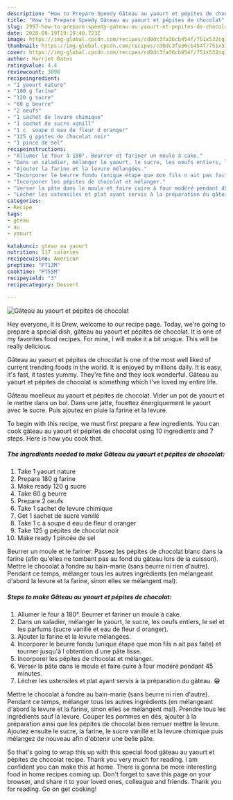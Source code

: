```yaml
---
description: "How to Prepare Speedy Gâteau au yaourt et pépites de chocolat"
title: "How to Prepare Speedy Gâteau au yaourt et pépites de chocolat"
slug: 2997-how-to-prepare-speedy-gateau-au-yaourt-et-pepites-de-chocolat
date: 2020-09-19T19:19:40.723Z
image: https://img-global.cpcdn.com/recipes/cd0dc3fa36cb454f/751x532cq70/gateau-au-yaourt-et-pepites-de-chocolat-photo-principale-de-la-recette.jpg
thumbnail: https://img-global.cpcdn.com/recipes/cd0dc3fa36cb454f/751x532cq70/gateau-au-yaourt-et-pepites-de-chocolat-photo-principale-de-la-recette.jpg
cover: https://img-global.cpcdn.com/recipes/cd0dc3fa36cb454f/751x532cq70/gateau-au-yaourt-et-pepites-de-chocolat-photo-principale-de-la-recette.jpg
author: Harriet Bates
ratingvalue: 4.4
reviewcount: 3098
recipeingredient:
- "1 yaourt nature"
- "180 g farine"
- "120 g sucre"
- "60 g beurre"
- "2 oeufs"
- "1 sachet de levure chimique"
- "1 sachet de sucre vanill"
- "1 c  soupe d eau de fleur d oranger"
- "125 g ppites de chocolat noir"
- "1 pince de sel"
recipeinstructions:
- "Allumer le four à 180°. Beurrer et fariner un moule à cake."
- "Dans un saladier, mélanger le yaourt, le sucre, les oeufs entiers, le sel et les parfums (sucre vanillé et eau de fleur d oranger)."
- "Ajouter la farine et la levure mélangées."
- "Incorporer le beurre fondu (unique étape que mon fils n ait pas faite) et tourner jusqu&#39;à l obtention d une pâte lisse."
- "Incorporer les pépites de chocolat et mélanger."
- "Verser la pâte dans le moule et faire cuire à four modéré pendant 45 minutes."
- "Lécher les ustensiles et plat ayant servis à la préparation du gâteau. 😁"
categories:
- Recipe
tags:
- gteau
- au
- yaourt

katakunci: gteau au yaourt 
nutrition: 117 calories
recipecuisine: American
preptime: "PT13M"
cooktime: "PT55M"
recipeyield: "3"
recipecategory: Dessert

---
```



![Gâteau au yaourt et pépites de chocolat](https://img-global.cpcdn.com/recipes/cd0dc3fa36cb454f/751x532cq70/gateau-au-yaourt-et-pepites-de-chocolat-photo-principale-de-la-recette.jpg)

Hey everyone, it is Drew, welcome to our recipe page. Today, we're going to prepare a special dish, gâteau au yaourt et pépites de chocolat. It is one of my favorites food recipes. For mine, I will make it a bit unique. This will be really delicious.

Gâteau au yaourt et pépites de chocolat is one of the most well liked of current trending foods in the world. It is enjoyed by millions daily. It is easy, it's fast, it tastes yummy. They're fine and they look wonderful. Gâteau au yaourt et pépites de chocolat is something which I've loved my entire life.

Gâteau moelleux au yaourt et pépites de chocolat. Vider un pot de yaourt et le mettre dans un bol. Dans une jatte, fouettez énergiquement le yaourt avec le sucre. Puis ajoutez en pluie la farine et la levure.


To begin with this recipe, we must first prepare a few ingredients. You can cook gâteau au yaourt et pépites de chocolat using 10 ingredients and 7 steps. Here is how you cook that.

<!--inarticleads1-->

##### The ingredients needed to make Gâteau au yaourt et pépites de chocolat:

1. Take 1 yaourt nature
1. Prepare 180 g farine
1. Make ready 120 g sucre
1. Take 60 g beurre
1. Prepare 2 oeufs
1. Take 1 sachet de levure chimique
1. Get 1 sachet de sucre vanillé
1. Take 1 c à soupe d eau de fleur d oranger
1. Take 125 g pépites de chocolat noir
1. Make ready 1 pincée de sel


Beurrer un moule et le fariner. Passez les pépites de chocolat blanc dans la farine (afin qu&#39;elles ne tombent pas au fond du gâteau lors de la cuisson). Mettre le chocolat à fondre au bain-marie (sans beurre ni rien d&#39;autre). Pendant ce temps, mélanger tous les autres ingrédients (en mélangeant d&#39;abord la levure et la farine, sinon elles se mélangent mal). 

<!--inarticleads2-->

##### Steps to make Gâteau au yaourt et pépites de chocolat:

1. Allumer le four à 180°. Beurrer et fariner un moule à cake.
1. Dans un saladier, mélanger le yaourt, le sucre, les oeufs entiers, le sel et les parfums (sucre vanillé et eau de fleur d oranger).
1. Ajouter la farine et la levure mélangées.
1. Incorporer le beurre fondu (unique étape que mon fils n ait pas faite) et tourner jusqu&#39;à l obtention d une pâte lisse.
1. Incorporer les pépites de chocolat et mélanger.
1. Verser la pâte dans le moule et faire cuire à four modéré pendant 45 minutes.
1. Lécher les ustensiles et plat ayant servis à la préparation du gâteau. 😁


Mettre le chocolat à fondre au bain-marie (sans beurre ni rien d&#39;autre). Pendant ce temps, mélanger tous les autres ingrédients (en mélangeant d&#39;abord la levure et la farine, sinon elles se mélangent mal). Prendre tous les ingrédients sauf la levure. Couper les pommes en dés, ajouter à la préparation ainsi que les pépites de chocolat bien remuer mettre la levure. Ajoutez ensuite le sucre, la farine, le sucre vanillé et la levure chimique puis mélangez de nouveau afin d&#39;obtenir une belle pâte. 

So that's going to wrap this up with this special food gâteau au yaourt et pépites de chocolat recipe. Thank you very much for reading. I am confident you can make this at home. There is gonna be more interesting food in home recipes coming up. Don't forget to save this page on your browser, and share it to your loved ones, colleague and friends. Thank you for reading. Go on get cooking!
